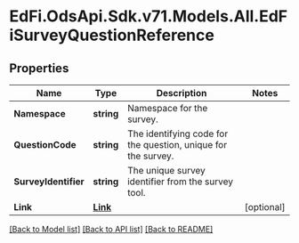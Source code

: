 # EdFi.OdsApi.Sdk.v71.Models.All.EdFiSurveyQuestionReference

## Properties

Name | Type | Description | Notes
------------ | ------------- | ------------- | -------------
**Namespace** | **string** | Namespace for the survey. | 
**QuestionCode** | **string** | The identifying code for the question, unique for the survey. | 
**SurveyIdentifier** | **string** | The unique survey identifier from the survey tool. | 
**Link** | [**Link**](Link.md) |  | [optional] 

[[Back to Model list]](../../README.md#documentation-for-models) [[Back to API list]](../../README.md#documentation-for-api-endpoints) [[Back to README]](../../README.md)

